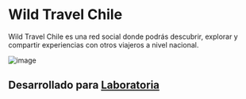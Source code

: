 # Wild Travel Chile

Wild Travel Chile es una red social donde podrás descubrir, explorar y compartir experiencias con otros viajeros a nivel nacional.

![image](https://user-images.githubusercontent.com/32300021/37881052-50521412-3068-11e8-9a21-325e88a27685.png)

## Desarrollado para [Laboratoria](http://www.laboratoria.la)
